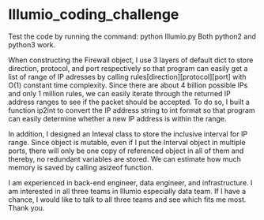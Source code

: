 # Illumio_coding_challenge

Test the code by running the command:
  python Illumio.py
Both python2 and python3 work.

When constructing the Firewall object, I use 3 layers of default dict to store direction, protocol, and port respectively so that program can easily get a list of range of IP adresses by calling rules[direction][protocol][port] with O(1) constant time complexity. Since there are about 4 billion possible IPs and only 1 million rules, we can easily iterate through the returned IP address ranges to see if the packet should be accepted. To do so, I built a function ip2int to convert the IP address string to int format so that program can easily determine whether a new IP address is within the range. 

In addition, I designed an Inteval class to store the inclusive interval for IP range. Since object is mutable, even if I put the Interval object in multiple ports, there will only be one copy of referenced object in all of them and thereby, no redundant variables are stored. We can estimate how much memory is saved by calling asizeof function.

I am experienced in back-end engineer, data engineer, and infrastructure. I am interested in all three teams in Illumio especially data team. If I have a chance, I would like to talk to all three teams and see which fits me most. Thank you.
